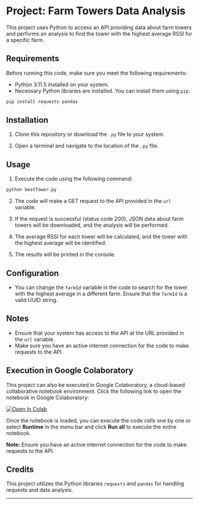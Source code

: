 ﻿# Project: Farm Towers Data Analysis

This project uses Python to access an API providing data about farm towers and performs an analysis to find the tower with the highest average RSSI for a specific farm.

## Requirements

Before running this code, make sure you meet the following requirements:

- Python 3.11.5 installed on your system.
- Necessary Python libraries are installed. You can install them using `pip`:

```bash
pip install requests pandas
```

## Installation

1. Clone this repository or download the `.py` file to your system.

2. Open a terminal and navigate to the location of the `.py` file.

## Usage

1. Execute the code using the following command:

```bash
python bestTower.py
```

2. The code will make a GET request to the API provided in the `url` variable.

3. If the request is successful (status code 200), JSON data about farm towers will be downloaded, and the analysis will be performed.

4. The average RSSI for each tower will be calculated, and the tower with the highest average will be identified.

5. The results will be printed in the console.

## Configuration

- You can change the `farmId` variable in the code to search for the tower with the highest average in a different farm. Ensure that the `farmId` is a valid UUID string.

## Notes

- Ensure that your system has access to the API at the URL provided in the `url` variable.
- Make sure you have an active internet connection for the code to make requests to the API.

## Execution in Google Colaboratory

This project can also be executed in Google Colaboratory, a cloud-based collaborative notebook environment. Click the following link to open the notebook in Google Colaboratory:

[![Open In Colab](https://colab.research.google.com/assets/colab-badge.svg)](https://colab.research.google.com/drive/1yOxzZ65xsx9vLyKCh-GofpZhbnahwMOI?usp=sharing#scrollTo=SYUY45DynjdI)

Once the notebook is loaded, you can execute the code cells one by one or select **Runtime** in the menu bar and click **Run all** to execute the entire notebook.

**Note:** Ensure you have an active internet connection for the code to make requests to the API.

## Credits

This project utilizes the Python libraries `requests` and `pandas` for handling requests and data analysis.

---
